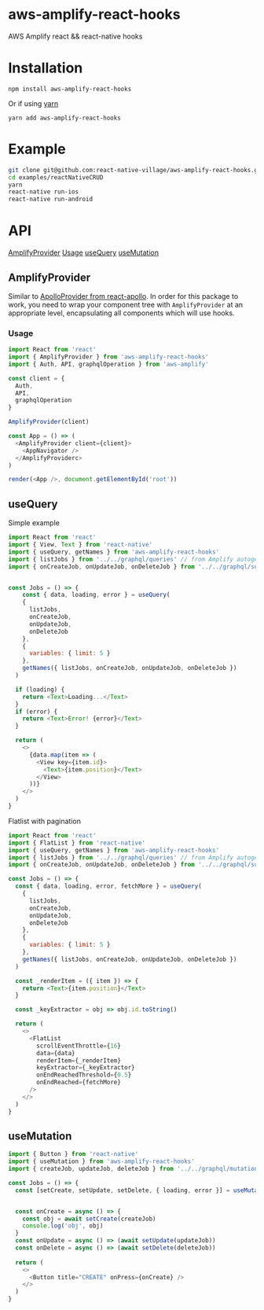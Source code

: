 # aws-amplify-react-hooks
AWS Amplify react &amp;&amp; react-native hooks

# Installation

`npm install aws-amplify-react-hooks`

Or if using [yarn](https://yarnpkg.com/en/)


`yarn add aws-amplify-react-hooks`

# Example

```bash
git clone git@github.com:react-native-village/aws-amplify-react-hooks.git
cd examples/reactNativeCRUD
yarn
react-native run-ios
react-native run-android
```

# API

[AmplifyProvider](https://github.com/react-native-village/aws-amplify-react-hooks#amplifyprovider)
[Usage](https://github.com/react-native-village/aws-amplify-react-hooks#usage)
[useQuery](https://github.com/react-native-village/aws-amplify-react-hooks#usequery)
[useMutation](https://github.com/react-native-village/aws-amplify-react-hooks#usemutation)

## AmplifyProvider

Similar to
[ApolloProvider from react-apollo](https://www.apollographql.com/docs/react/essentials/get-started.html#creating-provider).
In order for this package to work, you need to wrap your component tree with
`AmplifyProvider` at an appropriate level, encapsulating all components which
will use hooks.

### Usage

```javascript
import React from 'react'
import { AmplifyProvider } from 'aws-amplify-react-hooks'  
import { Auth, API, graphqlOperation } from 'aws-amplify'

const client = {
  Auth,
  API,
  graphqlOperation
}

AmplifyProvider(client)

const App = () => (
  <AmplifyProvider client={client}>
    <AppNavigator />
  </AmplifyProviderc>
)

render(<App />, document.getElementById('root'))
```

## useQuery

Simple example
```javascript
import React from 'react'
import { View, Text } from 'react-native'
import { useQuery, getNames } from 'aws-amplify-react-hooks'
import { listJobs } from '../../graphql/queries' // from Amplify autogenerate file
import { onCreateJob, onUpdateJob, onDeleteJob } from '../../graphql/subscriptions' // from Amplify autogenerate file 


const Jobs = () => {
    const { data, loading, error } = useQuery(
    {
      listJobs,
      onCreateJob,
      onUpdateJob,
      onDeleteJob
    },
    {
      variables: { limit: 5 }
    },
    getNames({ listJobs, onCreateJob, onUpdateJob, onDeleteJob })
  )

  if (loading) {
    return <Text>Loading...</Text>
  }
  if (error) {
    return <Text>Error! {error}</Text>
  }

  return (
    <>
      {data.map(item => (
        <View key={item.id}>
          <Text>{item.position}</Text>
        </View>
      ))}
    </>
  )
}

```

Flatlist with pagination

```javascript
import React from 'react'
import { FlatList } from 'react-native'
import { useQuery, getNames } from 'aws-amplify-react-hooks'
import { listJobs } from '../../graphql/queries' // from Amplify autogenerate file
import { onCreateJob, onUpdateJob, onDeleteJob } from '../../graphql/subscriptions' // from Amplify autogenerate file

const Jobs = () => {
  const { data, loading, error, fetchMore } = useQuery(
    {
      listJobs,
      onCreateJob,
      onUpdateJob,
      onDeleteJob
    },
    {
      variables: { limit: 5 }
    },
    getNames({ listJobs, onCreateJob, onUpdateJob, onDeleteJob })
  )

  const _renderItem = ({ item }) => {
    return <Text>{item.position}</Text>
  }

  const _keyExtractor = obj => obj.id.toString()

  return (
    <>
      <FlatList
        scrollEventThrottle={16}
        data={data}
        renderItem={_renderItem}
        keyExtractor={_keyExtractor}
        onEndReachedThreshold={0.5}
        onEndReached={fetchMore}
      />
    </>
  )
}

```

## useMutation
```javascript
import { Button } from 'react-native'
import { useMutation } from 'aws-amplify-react-hooks' 
import { createJob, updateJob, deleteJob } from '../../graphql/mutations' // from Amplify autogenerate file

const Jobs = () => {  
  const [setCreate, setUpdate, setDelete, { loading, error }] = useMutation(input)


  const onCreate = async () => {
    const obj = await setCreate(createJob)
    console.log('obj', obj)
  }
  const onUpdate = async () => (await setUpdate(updateJob))
  const onDelete = async () => (await setDelete(deleteJob))
  
  return (
    <>
      <Button title="CREATE" onPress={onCreate} />
    </>
  )
}

``` 
